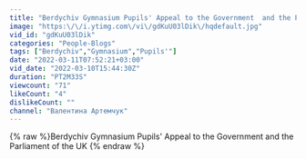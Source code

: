 ```yaml
---
title: "Berdychiv Gymnasium Pupils' Appeal to the Government  and the Parliament of the UK"
image: "https:\/\/i.ytimg.com\/vi\/gdKuU03lDik\/hqdefault.jpg"
vid_id: "gdKuU03lDik"
categories: "People-Blogs"
tags: ["Berdychiv","Gymnasium","Pupils'"]
date: "2022-03-11T07:52:21+03:00"
vid_date: "2022-03-10T15:44:30Z"
duration: "PT2M33S"
viewcount: "71"
likeCount: "4"
dislikeCount: ""
channel: "Валентина Артемчук"
---
```

{% raw %}Berdychiv Gymnasium Pupils' Appeal to the Government  and the Parliament of the UK {% endraw %}
